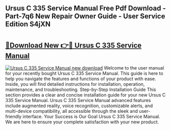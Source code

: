## Ursus C 335 Service Manual Free Pdf Download - Part-7q6 New Repair Owner Guide - User Service Edition S4jXN

# <h2><a href="http://bc9100.oget.top/?id=Ursus+C+335+Service+Manual">🔗Download New 👉🔴 Ursus C 335 Service Manual</a></h2>

[![Ursus C 335 Service Manual new download](https://i.imgur.com/5g1atiW.png)](http://bc9100.oget.top/?id=Ursus+C+335+Service+Manual)
Welcome to the user manual for your recently bought Ursus C 335 Service Manual. This guide is here to help you navigate the features and functions of your product with ease. Inside, you will find detailed instructions for installation, operation, maintenance, and troubleshooting. Step-by-Step Installation Guide This section provides a clear and concise installation guide for your new Ursus C 335 Service Manual. Ursus C 335 Service Manual advanced features include augmented reality, voice recognition, customizable alerts, and multi-device compatibility, all accessible through the sleek and user-friendly interface. Your Success is Our Goal Ursus C 335 Service Manual. We are here to ensure your complete satisfaction with your new product.
